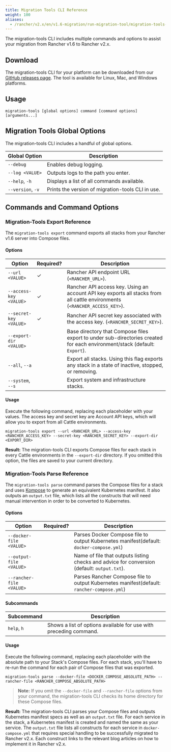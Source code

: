 ```yaml
---
title: Migration Tools CLI Reference
weight: 100
aliases:
  - /rancher/v2.x/en/v1.6-migration/run-migration-tool/migration-tools-ref/
---
```


The migration-tools CLI includes multiple commands and options to assist your migration from Rancher v1.6 to Rancher v2.x.

## Download

The migration-tools CLI for your platform can be downloaded from our [GitHub releases page](https://github.com/rancher/migration-tools/releases). The tool is available for Linux, Mac, and Windows platforms.

## Usage

```
migration-tools [global options] command [command options] [arguments...]
```

## Migration Tools Global Options

The migration-tools CLI includes a handful of global options.

| Global Option     | Description                                  |
| ----------------- | -------------------------------------------- |
| `--debug`         | Enables debug logging.                       |
| `--log <VALUE>`   | Outputs logs to the path you enter.          |
| `--help`, `-h`    | Displays a list of all commands available.   |
| `--version`, `-v` | Prints the version of migration-tools CLI in use.|

## Commands and Command Options

### Migration-Tools Export Reference

The `migration-tools export` command exports all stacks from your Rancher v1.6 server into Compose files.

#### Options

| Option | Required? | Description|
| --- | --- |--- |
|`--url <VALUE>` | ✓ | Rancher API endpoint URL (`<RANCHER_URL>`). |
|`--access-key <VALUE>` | ✓ | Rancher API access key. Using an account API key exports all stacks from all cattle environments (`<RANCHER_ACCESS_KEY>`). |
|`--secret-key <VALUE>` | ✓ | Rancher API secret key associated with the access key. (`<RANCHER_SECRET_KEY>`). |
|`--export-dir <VALUE>` |   | Base directory that Compose files export to under sub-directories created for each environment/stack (default: `Export`). |
|`--all`, `--a`          |   | Export all stacks. Using this flag exports any stack in a state of inactive, stopped, or removing. |
|`--system`, `--s`       |   | Export system and infrastructure stacks. |


#### Usage

Execute the following command, replacing each placeholder with your values. The access key and secret key are Account API keys, which will allow you to export from all Cattle environments.

```
migration-tools export --url <RANCHER_URL> --access-key <RANCHER_ACCESS_KEY> --secret-key <RANCHER_SECRET_KEY> --export-dir <EXPORT_DIR>
```

**Result:** The migration-tools CLI exports Compose files for each stack in every Cattle environments in the `--export-dir` directory. If you omitted this option, the files are saved to your current directory.

### Migration-Tools Parse Reference

The `migration-tools parse` command parses the Compose files for a stack and uses [Kompose](https://github.com/kubernetes/kompose) to generate an equivalent Kubernetes manifest. It also outputs an `output.txt` file, which lists all the constructs that will need manual intervention in order to be converted to Kubernetes.

#### Options

| Option | Required? | Description
| ---|---|---
|`--docker-file <VALUE>` |  | Parses Docker Compose file to output Kubernetes manifest(default: `docker-compose.yml`)
|`--output-file <VALUE>` |  | Name of file that outputs listing checks and advice for conversion (default: `output.txt`).
|`--rancher-file <VALUE>` |  | Parses Rancher Compose file to output Kubernetes manifest(default: `rancher-compose.yml`)

#### Subcommands

| Subcommand | Description |
| ---|---|
| `help`, `h` |   Shows a list of options available for use with preceding command. |

#### Usage

Execute the following command, replacing each placeholder with the absolute path to your Stack's Compose files. For each stack, you'll have to re-run the command for each pair of Compose files that was exported.

```
migration-tools parse --docker-file <DOCKER_COMPOSE_ABSOLUTE_PATH> --rancher-file <RANCHER_COMPOSE_ABSOLUTE_PATH>
```

>**Note:** If you omit the `--docker-file` and `--rancher-file` options from your command, the migration-tools CLI checks its home directory for these Compose files.

**Result:** The migration-tools CLI parses your Compose files and outputs Kubernetes manifest specs as well as an `output.txt` file. For each service in the stack, a Kubernetes manifest is created and named the same as your service. The `output.txt` file lists all constructs for each service in `docker-compose.yml` that requires special handling to be successfully migrated to Rancher v2.x. Each construct links to the relevant blog articles on how to implement it in Rancher v2.x. 
